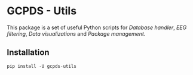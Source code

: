 # GCPDS - Utils

This package is a set of useful Python scripts for *Database handler*, *EEG filtering*, *Data visualizations* and *Package management*.


## Installation


```python
pip install -U gcpds-utils 
```
